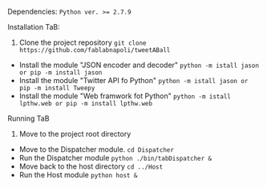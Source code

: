 Dependencies: `Python ver. >= 2.7.9`

Installation TaB:

1. Clone the project repository
	`git clone https://github.com/fablabnapoli/tweetABall`
* Install the module "JSON encoder and decoder"
	`python -m istall jason or pip -m install jason`
* Install the module "Twitter API fo Python" 
	`python -m istall jason or pip -m install Tweepy`
* Install the module "Web framwork fot Python" 
	`python -m istall lpthw.web or pip -m install lpthw.web`
	
Running TaB

1. Move to the project root directory
* Move to the Dispatcher module.
	`cd Dispatcher`
* Run the Dispatcher module
		`python ./bin/tabDispatcher &`
* Move back to the host directory
	`cd ../Host`
* Run the Host module
	`python host &`

